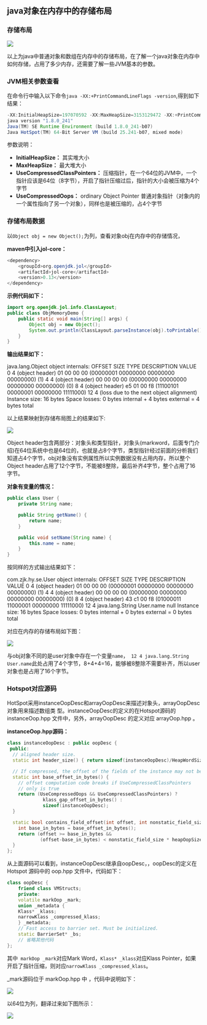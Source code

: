 ## java对象在内存中的存储布局

### 存储布局

![](./res/java对象内存存储布局.png)

以上为java中普通对象和数组在内存中的存储布局，在了解一个java对象在内存中如何存储，占用了多少内存，还需要了解一些JVM基本的参数。

### JVM相关参数查看

在命令行中输入以下命令`java -XX:+PrintCommandLineFlags -version`,得到如下结果：

```java
-XX:InitialHeapSize=197070592 -XX:MaxHeapSize=3153129472 -XX:+PrintCommandLineFlags -XX:+UseCompressedClassPointers -XX:+UseCompressedOops -XX:-UseLargePagesIndividualAllocation -XX:+UseParallelGC
java version "1.8.0_241"
Java(TM) SE Runtime Environment (build 1.8.0_241-b07)
Java HotSpot(TM) 64-Bit Server VM (build 25.241-b07, mixed mode)
```

参数说明：

+ **InitialHeapSize：** 其实堆大小
+ **MaxHeapSize：** 最大堆大小
+ **UseCompressedClassPointers：** 压缩指针，在一个64位的JVM中，一个指针应该是64位（8字节），开启了指针压缩过后，指针的大小会被压缩为4个字节
+ **UseCompressedOops：** ordinary Object Pointer 普通对象指针（对象内的一个属性指向了另一个对象），同样也是被压缩的，占4个字节

### 存储布局数据

以`Object obj = new Object();`为列，查看对象obj在内存中的存储情况，

**maven中引入jol-core：**

```java
<dependency>
    <groupId>org.openjdk.jol</groupId>
    <artifactId>jol-core</artifactId>
    <version>0.13</version>
</dependency>
```

**示例代码如下：**

```java
import org.openjdk.jol.info.ClassLayout;
public class ObjMemoryDemo {
    public static void main(String[] args) {
        Object obj = new Object();
        System.out.println(ClassLayout.parseInstance(obj).toPrintable());
    }
}
```

**输出结果如下：**

java.lang.Object object internals:
 OFFSET  SIZE   TYPE DESCRIPTION                               VALUE
      0     	4        (object header)                           01 00 00 00 (00000001 00000000 00000000 00000000) (1)
      4     	4        (object header)                           00 00 00 00 (00000000 00000000 00000000 00000000) (0)
      8     	4        (object header)                           e5 01 00 f8 (11100101 00000001 00000000 11111000) 
     12        4        (loss due to the next object alignment)
Instance size: 16 bytes
Space losses: 0 bytes internal + 4 bytes external = 4 bytes total

以上结果映射到存储布局图上的结果如下:

![](./res/obj对象内存存储布局.png)

Object header包含两部分：对象头和类型指针，对象头(markword，后面专门介绍)在64位系统中也是64位的，也就是占8个字节，类型指针经过前面的分析我们知道占4个字节，obj对象没有实例属性所以实例数据没有占用内存，所以整个Object header占用了12个字节，不能被8整除，最后补齐4字节，整个占用了16字节。

**对象有变量的情况：**

```java
public class User {
    private String name;

    public String getName() {
        return name;
    }

    public void setName(String name) {
        this.name = name;
    }
}
```

按同样的方式输出结果如下：

com.zjk.hy.se.User object internals:
 OFFSET  SIZE               TYPE DESCRIPTION                               VALUE
      0     4                    (object header)                           01 00 00 00 (00000001 00000000 00000000 00000000) (1)
      4     4                    (object header)                           00 00 00 00 (00000000 00000000 00000000 00000000) (0)
      8     4                    (object header)                           43 c1 00 f8 (01000011 11000001 00000000 11111000) 
     12    4   				java.lang.String User.name                                 null
Instance size: 16 bytes
Space losses: 0 bytes internal + 0 bytes external = 0 bytes total

对应在内存的存储布局如下图：

![](./res/user对象内存存储布局.png)

与obj对象不同的是user对象中存在一个变量`name`，` 12 4 java.lang.String User.name`此处占用了4个字节，8+4+4=16，能够被8整除不需要补齐，所以user对象也是占用了16个字节。

### Hotspot对应源码

HotSpot采用instanceOopDesc和arrayOopDesc来描述对象头，arrayOopDesc对象用来描述数组类
型。instanceOopDesc的定义的在Hotspot源码的 instanceOop.hpp 文件中，另外，arrayOopDesc
的定义对应 arrayOop.hpp 。

**instanceOop.hpp源码：**

```c++
class instanceOopDesc : public oopDesc {
 public:
  // aligned header size.
  static int header_size() { return sizeof(instanceOopDesc)/HeapWordSize; }

  // If compressed, the offset of the fields of the instance may not be aligned.
  static int base_offset_in_bytes() {
    // offset computation code breaks if UseCompressedClassPointers
    // only is true
    return (UseCompressedOops && UseCompressedClassPointers) ?
             klass_gap_offset_in_bytes() :
             sizeof(instanceOopDesc);
  }

  static bool contains_field_offset(int offset, int nonstatic_field_size) {
    int base_in_bytes = base_offset_in_bytes();
    return (offset >= base_in_bytes &&
            (offset-base_in_bytes) < nonstatic_field_size * heapOopSize);
  }
};
```

从上面源码可以看到，instanceOopDesc继承自oopDesc，，oopDesc的定义在Hotspot
源码中的 oop.hpp 文件中，代码如下：

```c++
class oopDesc {
    friend class VMStructs;
    private:
    volatile markOop _mark;
    union _metadata {
    Klass* _klass;
    narrowKlass _compressed_klass;
    } _metadata;
    // Fast access to barrier set. Must be initialized.
    static BarrierSet* _bs;
    // 省略其他代码
};
```

其中` markOop _mark`对应Mark Word，`Klass* _klass`对应Klass Pointer，如果开启了指针压缩，则对应`narrowKlass _compressed_klass`。

_mark源码位于 markOop.hpp 中 ，代码中说明如下：

![](./res/markword_remark.png)

以64位为列，翻译过来如下图所示：

![](./res/markwords.png)